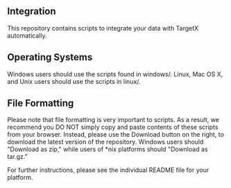 ## Integration
This repository contains scripts to integrate your data with TargetX automatically.

## Operating Systems
Windows users should use the scripts found in windows/. Linux, Mac OS X, and Unix users should use the scripts in linux/.

## File Formatting
Please note that file formatting is very important to scripts. As a result, we recommend you DO NOT simply copy and paste contents of these scripts from your browser. Instead, please use the Download button on the right, to download the latest version of the repository. Windows users should "Download as zip," while users of *nix platforms should "Download as tar.gz."

For further instructions, please see the individual README file for your platform.
